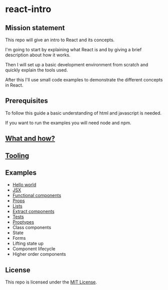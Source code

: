 # react-intro

## Mission statement

This repo will give an intro to React and its concepts.

I'm going to start by explaining what React is and by giving a brief description about how it works.

Then I will set up a basic development environment from scratch and quickly explain the tools used.

After this I'll use small code examples to demonstrate the different concepts in React.

## Prerequisites

To follow this guide a basic understanding of html and javascript is needed.

If you want to run the examples you will need node and npm.

## [What and how?](whathow)

## [Tooling](tooling)

## Examples

* [Hello world](examples/01helloworld)
* [JSX](examples/02jsx)
* [Functional components](examples/03functionalcomponents)
* [Props](examples/04props)
* [Lists](examples/05lists)
* [Extract components](examples/06extractcomponents)
* [Tests](examples/07tests)
* [Proptypes](examples/08proptypes)
* Class components
* State
* Forms
* Lifting state up
* Component lifecycle
* Higher order components

## License

This repo is licensed under the [MIT License](http://www.opensource.org/licenses/mit-license.php).